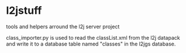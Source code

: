 # l2jstuff
tools and helpers arround the l2j server project

class_importer.py is used to read the classList.xml from the l2j datapack and write it to a database table named "classes" in the l2jgs database.
